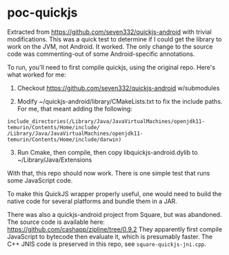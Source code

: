 # poc-quickjs

Extracted from https://github.com/seven332/quickjs-android with trivial modifications. This was a quick test to
determine if I could get the library to work on the JVM, not Android. It worked. The only change to the source code was
commenting-out of some Android-specific annotations.

To run, you'll need to first compile quickjs, using the original repo. Here's what worked for me:

1. Checkout https://github.com/seven332/quickjs-android w/submodules

2. Modify ~/quickjs-android/library/CMakeLists.txt to fix the include paths. For me, that meant adding the following:

```
include_directories(/Library/Java/JavaVirtualMachines/openjdk11-temurin/Contents/Home/include/
/Library/Java/JavaVirtualMachines/openjdk11-temurin/Contents/Home/include/darwin)
```

3. Run Cmake, then compile, then copy libquickjs-android.dylib to ~/Library/Java/Extensions

With that, this repo should now work. There is one simple test that runs some JavaScript code.

To make this QuickJS wrapper properly useful, one would need to build the native code for several platforms and bundle
them in a JAR.

There was also a quickjs-android project from Square, but was abandoned. The source code is available here:
https://github.com/cashapp/zipline/tree/0.9.2 They apparently first compile JavaScript to bytecode then evaluate it,
which is presumably faster. The C++ JNIS code is preserved in this repo, see `square-quickjs-jni.cpp`.